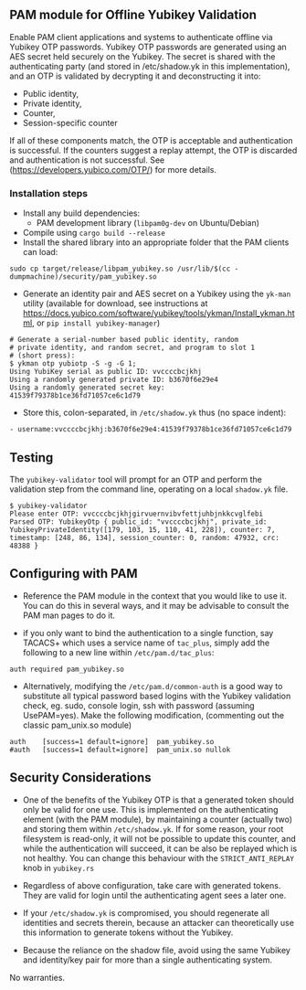 ## PAM module for Offline Yubikey Validation

Enable PAM client applications and systems to authenticate
offline via Yubikey OTP passwords. Yubikey OTP passwords are generated
using an AES secret held securely on the Yubikey. The secret
is shared with the authenticating party (and stored in /etc/shadow.yk
in this implementation), and an OTP is validated by
decrypting it and deconstructing it into:

- Public identity,
- Private identity,
- Counter,
- Session-specific counter

If all of these components match, the OTP is acceptable and authentication
is successful. If the counters suggest a replay attempt, the OTP is discarded and
authentication is not successful. See (https://developers.yubico.com/OTP/) for
more details.

### Installation steps

- Install any build dependencies:
  - PAM development library (`libpam0g-dev` on Ubuntu/Debian)
- Compile using ```cargo build --release```
- Install the shared library into an appropriate folder that the PAM clients can load:

```
sudo cp target/release/libpam_yubikey.so /usr/lib/$(cc -dumpmachine)/security/pam_yubikey.so
```

- Generate an identity pair and AES secret on a Yubikey using the `yk-man` utility
  (available for download, see instructions at https://docs.yubico.com/software/yubikey/tools/ykman/Install_ykman.html,
or `pip install yubikey-manager`)

```
# Generate a serial-number based public identity, random
# private identity, and random secret, and program to slot 1
# (short press):
$ ykman otp yubiotp -S -g -G 1;
Using YubiKey serial as public ID: vvccccbcjkhj
Using a randomly generated private ID: b3670f6e29e4
Using a randomly generated secret key: 41539f79378b1ce36fd71057ce6c1d79
```
- Store this, colon-separated, in `/etc/shadow.yk` thus (no space indent):
```
- username:vvccccbcjkhj:b3670f6e29e4:41539f79378b1ce36fd71057ce6c1d79
```

## Testing
The `yubikey-validator` tool will prompt for an OTP and perform the validation
step from the command line, operating on a local `shadow.yk` file.

```
$ yubikey-validator
Please enter OTP: vvccccbcjkhjgirvuernvibvfettjuhbjnkkcvglfebi
Parsed OTP: YubikeyOtp { public_id: "vvccccbcjkhj", private_id: YubikeyPrivateIdentity([179, 103, 15, 110, 41, 228]), counter: 7, timestamp: [248, 86, 134], session_counter: 0, random: 47932, crc: 48388 }
```

## Configuring with PAM

- Reference the PAM module in the context that you would like to use it. You can do this in several ways,
  and it may be advisable to consult the PAM man pages to do it.

- if you only want to bind the authentication to a single function, say TACACS+ which uses a service name
of `tac_plus`, simply add the following to a new line within `/etc/pam.d/tac_plus`:

```
auth required pam_yubikey.so
```

- Alternatively, modifying the `/etc/pam.d/common-auth` is a good way to substitute
all typical password based logins with the Yubikey validation check, eg. sudo, console
login, ssh with password (assuming UsePAM=yes). Make the following modification,
  (commenting out the classic pam_unix.so module)

```
auth	[success=1 default=ignore]	pam_yubikey.so
#auth	[success=1 default=ignore]	pam_unix.so nullok
```


## Security Considerations

- One of the benefits of the Yubikey OTP is that a generated token should
only be valid for one use. This is implemented on the authenticating element
(with the PAM module), by maintaining a counter (actually two) and storing them
within `/etc/shadow.yk`. If for some reason, your root filesystem is read-only,
it will not be possible to update this counter, and while the authentication
will succeed, it can be also be replayed which is not healthy. You can change
this behaviour with the `STRICT_ANTI_REPLAY` knob in `yubikey.rs`

- Regardless of above configuration, take care with generated tokens. They
are valid for login until the authenticating agent sees a later one.

- If your `/etc/shadow.yk` is compromised, you should regenerate all
identities and secrets therein, because an attacker can theoretically
use this information to generate tokens without the Yubikey.

- Because the reliance on the shadow file, avoid using the same
Yubikey and identity/key pair for more than a single authenticating system.

No warranties. 
